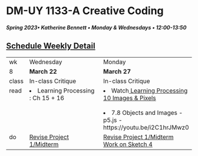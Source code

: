 # DM-UY 1133-A Creative Coding
##### Spring 2023• Katherine Bennett • Monday & Wednesdays • 12:00-13:50


## [Schedule Weekly Detail](Calendar.md) 

<table>
<tr>
<td>wk</td>
<td>Wednesday </td>
<td>Monday </td>
</tr>
<!-- dates -->
<tr>
  <td valign="top">8</td>
  <td valign="top" width="48%"><strong>March 22</strong></td>
  <td valign="top" width="48%"><strong>March 27</strong></td>
</tr>
<!-- class -->
<tr>
	<td valign="top">class</td>
	<!-- day Tues -->
	<td valign="top" width="48%">
	In-class Critique<br>
	</td>
	<!-- day Thurs -->
	<td valign="top" width="48%">
		In-class Critique<br>
	</td>
<!-- homework -->
<tr>
  <td valign="top">read</td>
  	<!-- day Tues -->
  	<td valign="top"> 
  	<li> Learning Processing : Ch 15 + 16 </li>
	</td>
  	<!-- day Thurs -->
  	<td valign="top"> 
  	<li> Watch<a href = "https://www.youtube.com/user/shiffman/playlists?view=50&sort=dd&shelf_id=2"> Learning Processing 10 Images & Pixels </a> </li> <br>
  	<li>7.8 Objects and Images - p5.js - https://youtu.be/i2C1hrJMwz0</li></ul></li>
  	</td>
 </tr>
 <!-- do -->
<tr>
  <td valign = "top">do</td>
	<!-- day Tues -->
 	<td valign = "top"> 
 		<a href = "MidTermProject.md"> Revise Project 1/Midterm </a> <br>		
 	</td>
  	<!-- day Thurs -->
  	<td valign = "top">
  		<a href = "MidTermProject.md"> Revise Project 1/Midterm </a>
		<a href = "Sketch_4.md"> Work on Sketch 4 </a> <br>
  	</td>	
</tr>
</table>